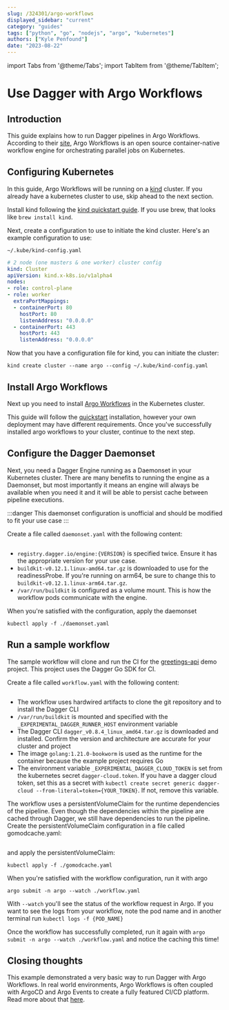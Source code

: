 ```yaml
---
slug: /324301/argo-workflows
displayed_sidebar: "current"
category: "guides"
tags: ["python", "go", "nodejs", "argo", "kubernetes"]
authors: ["Kyle Penfound"]
date: "2023-08-22"
---
```


import Tabs from '@theme/Tabs';
import TabItem from '@theme/TabItem';

# Use Dagger with Argo Workflows

## Introduction

This guide explains how to run Dagger pipelines in Argo Workflows. According to their [site](https://argoproj.github.io/argo-workflows/), Argo Workflows is an open source container-native workflow engine for orchestrating parallel jobs on Kubernetes.

## Configuring Kubernetes

In this guide, Argo Workflows will be running on a [kind](https://kind.sigs.k8s.io/) cluster. If you already have a kubernetes cluster to use, skip ahead to the next section.

Install kind following the [kind quickstart guide](https://kind.sigs.k8s.io/docs/user/quick-start/). If you use brew, that looks like `brew install kind`.

Next, create a configuration to use to initiate the kind cluster. Here's an example configuration to use:

`~/.kube/kind-config.yaml`

```yaml
# 2 node (one masters & one worker) cluster config
kind: Cluster
apiVersion: kind.x-k8s.io/v1alpha4
nodes:
- role: control-plane
- role: worker
  extraPortMappings:
  - containerPort: 80
    hostPort: 80
    listenAddress: "0.0.0.0"
  - containerPort: 443
    hostPort: 443
    listenAddress: "0.0.0.0"
```

Now that you have a configuration file for kind, you can initiate the cluster:

`kind create cluster --name argo --config ~/.kube/kind-config.yaml`

## Install Argo Workflows

Next up you need to install [Argo Workflows](https://argoproj.github.io/argo-workflows/) in the Kubernetes cluster.

This guide will follow the [quickstart](https://github.com/argoproj/argo-workflows/blob/master/docs/quick-start.md) installation, however your own deployment may have different requirements. Once you've successfully installed argo workflows to your cluster, continue to the next step.

## Configure the Dagger Daemonset

Next, you need a Dagger Engine running as a Daemonset in your Kubernetes cluster. There are many benefits to running the engine as a Daemonset, but most importantly it means an engine will always be available when you need it and it will be able to persist cache between pipeline executions.

:::danger
This daemonset configuration is unofficial and should be modified to fit your use case
:::

Create a file called `daemonset.yaml` with the following content:

```yaml file=./snippets/argo-workflows/daemonset.yaml
```

- `registry.dagger.io/engine:{VERSION}` is specified twice. Ensure it has the appropriate version for your use case.
- `buildkit-v0.12.1.linux-amd64.tar.gz` is downloaded to use for the readinessProbe. If you're running on arm64, be sure to change this to `buildkit-v0.12.1.linux-arm64.tar.gz`.
- `/var/run/buildkit` is configured as a volume mount. This is how the workflow pods communicate with the engine.

When you're satisfied with the configuration, apply the daemonset

`kubectl apply -f ./daemonset.yaml`

## Run a sample workflow

The sample workflow will clone and run the CI for the [greetings-api](https://github.com/kpenfound/greetings-api) demo project. This project uses the Dagger Go SDK for CI.

Create a file called `workflow.yaml` with the following content:

```yaml file=./snippets/argo-workflows/workflow.yaml
```

- The workflow uses hardwired artifacts to clone the git repository and to install the Dagger CLI
- `/var/run/buildkit` is mounted and specified with the `_EXPERIMENTAL_DAGGER_RUNNER_HOST` environment variable
- The Dagger CLI `dagger_v0.8.4_linux_amd64.tar.gz` is downloaded and installed. Confirm the version and architecture are accurate for your cluster and project
- The image `golang:1.21.0-bookworm` is used as the runtime for the container because the example project requires Go
- The environment variable `_EXPERIMENTAL_DAGGER_CLOUD_TOKEN` is set from the kubernetes secret `dagger-cloud.token`. If you have a dagger cloud token, set this as a secret with `kubectl create secret generic dagger-cloud --from-literal=token={YOUR_TOKEN}`. If not, remove this variable.


The workflow uses a persistentVolumeClaim for the runtime dependencies of the pipeline. Even though the dependencies within the pipeline are cached through Dagger, we still have dependencies to run the pipeline. Create the persistentVolumeClaim configuration in a file called gomodcache.yaml:

```yaml file=./snippets/argo-workflows/gomodcache.yaml
```

and apply the persistentVolumeClaim:

 `kubectl apply -f ./gomodcache.yaml`

When you're satisfied with the workflow configuration, run it with argo

`argo submit -n argo --watch ./workflow.yaml`

With `--watch` you'll see the status of the workflow request in Argo. If you want to see the logs from your workflow, note the pod name and in another terminal run `kubectl logs -f {POD_NAME}`

Once the workflow has successfully completed, run it again with `argo submit -n argo --watch ./workflow.yaml` and notice the caching this time!

## Closing thoughts

This example demonstrated a very basic way to run Dagger with Argo Workflows. In real world environments, Argo Workflows is often coupled with ArgoCD and Argo Events to create a fully featured CI/CD platform. Read more about that [here](https://medium.com/atlantbh/implementing-ci-cd-pipeline-using-argo-workflows-and-argo-events-6417dd157566).
